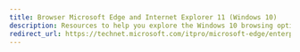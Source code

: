 ```yaml
---
title: Browser Microsoft Edge and Internet Explorer 11 (Windows 10)
description: Resources to help you explore the Windows 10 browsing options for your enterprise.
redirect_url: https://technet.microsoft.com/itpro/microsoft-edge/enterprise-guidance-using-microsoft-edge-and-ie11
---
```


